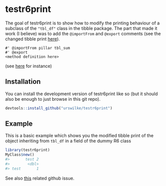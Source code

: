 
<!-- README.md is generated from README.Rmd. Please edit that file -->

# testr6print

The goal of testr6print is to show how to modify the printing behaviour
of a subclass of the `"tbl_df"` class in the tibble package. The part
that made it work (I believe) was to add the `@importFrom` and `@export`
comments (see the changed tibble print
[here](https://github.com/urswilke/testr6print/commit/98f225b68ed3feebc6800830904681b93738ff0a#diff-b11b52486f7c60d184d1d0c3f5ae88135db04d13d209d4be06da37888af2fbb5)).

    #' @importFrom pillar tbl_sum
    #' @export
    <method definition here>

(see
[here](https://github.com/urswilke/testr6print/blob/d95ed8975d857d6c64739b98723ae98431c0723d/R/my_class.R#L52)
for instance)

## Installation

You can install the development version of testr6print like so (but it
should also be enough to just browse in this git repo).

``` r
devtools::install_github("urswilke/testr6print")
```

## Example

This is a basic example which shows you the modified tibble print of the
object inheriting from `tbl_df` in a field of the dummy R6 class

``` r
library(testr6print)
MyClass$new()
#>       test 2
#>        <dbl>
#> test       1
```

See also [this](https://github.com/r-lib/pillar/issues/650) related
github issue.
